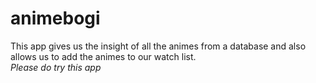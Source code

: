 # animebogi
This app gives us the insight of all the animes from a database and also allows us to add the animes to our watch list.
</br>*Please do try this app*
